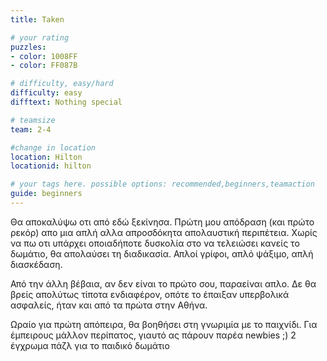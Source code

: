 ```yaml
---
title: Taken

# your rating
puzzles:
- color: 1008FF
- color: FF087B

# difficulty, easy/hard
difficulty: easy
difftext: Nothing special

# teamsize
team: 2-4

#change in location
location: Hilton
locationid: hilton

# your tags here. possible options: recommended,beginners,teamaction
guide: beginners
---
```


Θα αποκαλύψω οτι από εδώ ξεκίνησα. Πρώτη μου απόδραση (και πρώτο ρεκόρ) απο μια απλή αλλα απροσδόκητα απολαυστική περιπέτεια.
Χωρίς να πω οτι υπάρχει οποιαδήποτε δυσκολία στο να τελειώσει κανείς το δωμάτιο, θα απολαύσει τη διαδικασία. Απλοί γρίφοι, απλό ψάξιμο, απλή διασκέδαση.

Από την άλλη βέβαια, αν δεν είναι το πρώτο σου, παραείναι απλο. Δε θα βρείς απολύτως τίποτα ενδιαφέρον, οπότε το έπαιξαν υπερβολικά ασφαλείς, ήταν και από τα πρώτα στην Αθήνα.

Ωραίο για πρώτη απόπειρα, θα βοηθήσει στη γνωριμία με το παιχνίδι. Για έμπειρους μάλλον περίπατος, γιαυτό ας πάρουν παρέα newbies ;) 2 έγχρωμα πάζλ για το παιδικό δωμάτιο
